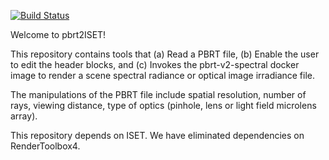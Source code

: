 [![Build Status](http://brainard-jenkins.psych.upenn.edu/buildStatus/icon?job=iset3d)](http://brainard-jenkins.psych.upenn.edu/job/iset3d/)

Welcome to pbrt2ISET!

This repository contains tools that (a) Read a PBRT file, (b) Enable the user to edit the header blocks, and (c) Invokes the pbrt-v2-spectral docker image to render a scene spectral radiance or optical image irradiance file.

The manipulations of the PBRT file include spatial resolution, number of rays, viewing distance, type of optics (pinhole, lens or light field microlens array).

This repository depends on ISET.  We have eliminated dependencies on RenderToolbox4.

